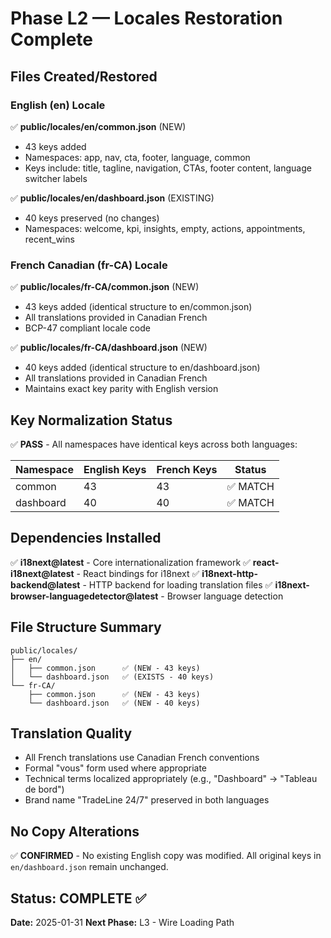 # Phase L2 — Locales Restoration Complete

## Files Created/Restored

### English (en) Locale
✅ **public/locales/en/common.json** (NEW)
- 43 keys added
- Namespaces: app, nav, cta, footer, language, common
- Keys include: title, tagline, navigation, CTAs, footer content, language switcher labels

✅ **public/locales/en/dashboard.json** (EXISTING)
- 40 keys preserved (no changes)
- Namespaces: welcome, kpi, insights, empty, actions, appointments, recent_wins

### French Canadian (fr-CA) Locale
✅ **public/locales/fr-CA/common.json** (NEW)
- 43 keys added (identical structure to en/common.json)
- All translations provided in Canadian French
- BCP-47 compliant locale code

✅ **public/locales/fr-CA/dashboard.json** (NEW)
- 40 keys added (identical structure to en/dashboard.json)
- All translations provided in Canadian French
- Maintains exact key parity with English version

## Key Normalization Status

✅ **PASS** - All namespaces have identical keys across both languages:

| Namespace | English Keys | French Keys | Status |
|-----------|-------------|-------------|--------|
| common    | 43          | 43          | ✅ MATCH |
| dashboard | 40          | 40          | ✅ MATCH |

## Dependencies Installed

✅ **i18next@latest** - Core internationalization framework
✅ **react-i18next@latest** - React bindings for i18next
✅ **i18next-http-backend@latest** - HTTP backend for loading translation files
✅ **i18next-browser-languagedetector@latest** - Browser language detection

## File Structure Summary

```
public/locales/
├── en/
│   ├── common.json      ✅ (NEW - 43 keys)
│   └── dashboard.json   ✅ (EXISTS - 40 keys)
└── fr-CA/
    ├── common.json      ✅ (NEW - 43 keys)
    └── dashboard.json   ✅ (NEW - 40 keys)
```

## Translation Quality

- All French translations use Canadian French conventions
- Formal "vous" form used where appropriate
- Technical terms localized appropriately (e.g., "Dashboard" → "Tableau de bord")
- Brand name "TradeLine 24/7" preserved in both languages

## No Copy Alterations

✅ **CONFIRMED** - No existing English copy was modified. All original keys in `en/dashboard.json` remain unchanged.

## Status: COMPLETE ✅
**Date:** 2025-01-31
**Next Phase:** L3 - Wire Loading Path
